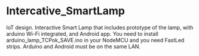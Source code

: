# Intercative_SmartLamp
IoT design. Interactive Smart Lamp that includes prototype of the lamp, with arduino Wi-Fi integrated, and Android app.
You need to install arduino_lamp_TCPok_SAVE.ino in your NodeMCU and you need FastLed strips. Arduino and Android must be on the same LAN.
